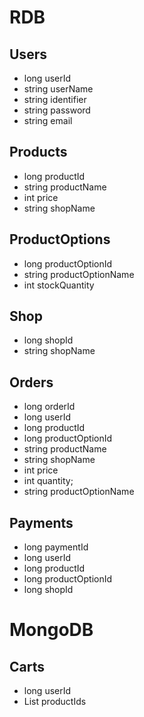 
# RDB
## Users
- long userId
- string userName
- string identifier
- string password
- string email

## Products
- long productId
- string productName
- int price
- string shopName


## ProductOptions
- long productOptionId
- string productOptionName
- int stockQuantity

## Shop
- long shopId
- string shopName


## Orders
- long orderId
- long userId
- long productId
- long productOptionId
- string productName
- string shopName
- int price
- int quantity;
- string productOptionName


## Payments
- long paymentId
- long userId
- long productId
- long productOptionId
- long shopId


# MongoDB
## Carts
- long userId
- List<Long> productIds
  

